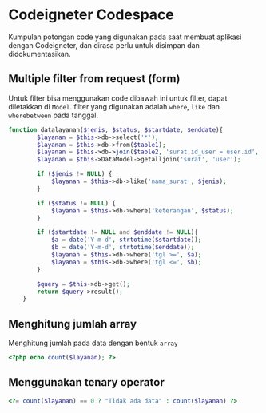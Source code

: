 # Codeigneter Codespace

Kumpulan potongan code yang digunakan pada saat membuat aplikasi dengan Codeigneter, dan dirasa perlu untuk disimpan dan didokumentasikan.

## Multiple filter from request (form)

Untuk filter bisa menggunakan code dibawah ini untuk filter, dapat diletakkan di `Model`. filter yang digunakan adalah `where`, `like` dan `wherebetween` pada tanggal.

```php
function datalayanan($jenis, $status, $startdate, $enddate){
        $layanan = $this->db->select('*');
        $layanan = $this->db->from($table1);
        $layanan = $this->db->join($table2, 'surat.id_user = user.id', 'LEFT');
        $layanan = $this->DataModel->getalljoin('surat', 'user');

        if ($jenis != NULL) {
            $layanan = $this->db->like('nama_surat', $jenis);
        }

        if ($status != NULL) {
            $layanan = $this->db->where('keterangan', $status);
        }

        if ($startdate != NULL and $enddate != NULL){
            $a = date('Y-m-d', strtotime($startdate));
            $b = date('Y-m-d', strtotime($enddate));
            $layanan = $this->db->where('tgl >=', $a);
            $layanan = $this->db->where('tgl <=', $b);
        }

        $query = $this->db->get();
        return $query->result();
    }
```

## Menghitung jumlah array

Menghitung jumlah pada data dengan bentuk `array`

```php
<?php echo count($layanan); ?>
```

## Menggunakan tenary operator

```php
<?= count($layanan) == 0 ? "Tidak ada data" : count($layanan) ?>
```
